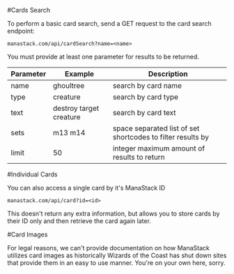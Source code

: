 #Cards Search

To perform a basic card search, send a GET request to the card search endpoint: 

`manastack.com/api/cardSearch?name=<name>`

You must provide at least one parameter for results to be returned.


 | Parameter | Example | Description |
 |-----------|---------|-------------|
 | name | ghoultree | search by card name |
 | type | creature | search by card type |
 | text | destroy target creature | search by card text |
 | sets | m13 m14 | space separated list of set shortcodes to filter results by |
 | limit | 50 | integer maximum amount of results to return |


#Individual Cards

You can also access a single card by it's ManaStack ID

`manastack.com/api/card?id=<id>`

This doesn't return any extra information, but allows you to store cards by their ID only and then retrieve the card again later.


#Card Images

For legal reasons, we can't provide documentation on how ManaStack utilizes card images as historically Wizards of the Coast has shut down sites that provide them in an easy to use manner. You're on your own here, sorry. 


